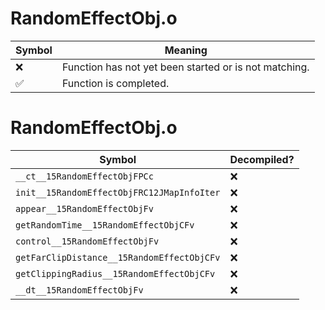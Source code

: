 # RandomEffectObj.o
| Symbol | Meaning 
| ------------- | ------------- 
| :x: | Function has not yet been started or is not matching. 
| :white_check_mark: | Function is completed. 


# RandomEffectObj.o
| Symbol | Decompiled? |
| ------------- | ------------- |
| `__ct__15RandomEffectObjFPCc` | :x: |
| `init__15RandomEffectObjFRC12JMapInfoIter` | :x: |
| `appear__15RandomEffectObjFv` | :x: |
| `getRandomTime__15RandomEffectObjCFv` | :x: |
| `control__15RandomEffectObjFv` | :x: |
| `getFarClipDistance__15RandomEffectObjCFv` | :x: |
| `getClippingRadius__15RandomEffectObjCFv` | :x: |
| `__dt__15RandomEffectObjFv` | :x: |
